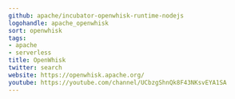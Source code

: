 ```yaml
---
github: apache/incubator-openwhisk-runtime-nodejs
logohandle: apache_openwhisk
sort: openwhisk
tags:
- apache
- serverless
title: OpenWhisk
twitter: search
website: https://openwhisk.apache.org/
youtube: https://youtube.com/channel/UCbzgShnQk8F43NKsvEYA1SA
---
```

